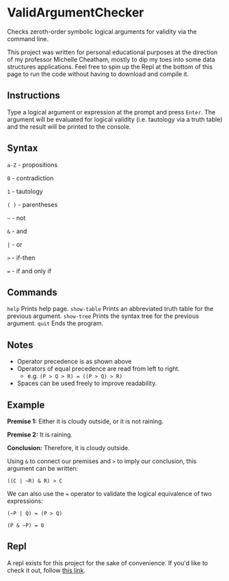 # ValidArgumentChecker
Checks zeroth-order symbolic logical arguments for validity via the command line.

This project was written for personal educational purposes at the direction of my professor Michelle Cheatham, mostly to dip my toes into some data structures applications. Feel free to spin up the Repl at the bottom of this page to run the code without having to download and compile it.

## Instructions
Type a logical argument or expression at the prompt and press `Enter`. The argument will be evaluated for logical validity (i.e. tautology via a truth table) and the result will be printed to the console.

## Syntax
`a-Z` - propositions

`0` - contradiction

`1` - tautology

`( )` - parentheses

`~` - not

`&` - and

`|` - or

`>` - if-then

`=` - if and only if

## Commands
`help` Prints help page.
`show-table` Prints an abbreviated truth table for the previous argument.
`show-tree` Prints the syntax tree for the previous argument.
`quit` Ends the program.

## Notes
 - Operator precedence is as shown above
 - Operators of equal precedence are read from left to right.
   - e.g. `(P > Q > R) = ((P > Q) > R)` 
 - Spaces can be used freely to improve readability.

## Example

**Premise 1:**  Either it is cloudy outside, or it is not raining.

**Premise 2:**  It is raining.

**Conclusion:** Therefore, it is cloudy outside.

Using `&` to connect our premises and `>` to imply our conclusion, this argument can be written:

`((C | ~R) & R) > C`

We can also use the `=` operator to validate the logical equivalence of two expressions:

`(~P | Q) = (P > Q)`

`(P & ~P) = 0`

## Repl
A repl exists for this project for the sake of convenience. If you'd like to check it out, follow [this link](https://repl.it/talk/share/Valid-Argument-Checker/127450).
